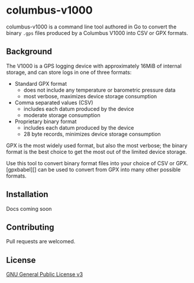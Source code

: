 # columbus-v1000

columbus-v1000 is a command line tool authored in Go to convert the binary
`.gps` files produced by a Columbus V1000 into CSV or GPX formats.

## Background

The V1000 is a GPS logging device with approximately 16MiB of internal storage,
and can store logs in one of three formats:

* Standard GPX format
  * does not include any temperature or barometric pressure data
  * most verbose, maximizes device storage consumption
* Comma separated values (CSV)
  * includes each datum produced by the device
  * moderate storage consumption
* Proprietary binary format
  * includes each datum produced by the device
  * 28 byte records, minimizes device storage consumption

GPX is the most widely used format, but also the most verbose; the binary format
is the best choice to get the most out of the limited device storage.

Use this tool to convert binary format files into your choice of CSV or GPX.
[gpxbabel][] can be used to convert from GPX into many other possible formats.

## Installation

Docs coming soon

## Contributing

Pull requests are welcomed.

## License

[GNU General Public License v3](LICENSE)
